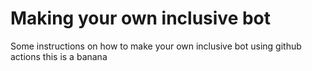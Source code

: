 # Making your own inclusive bot

Some instructions on how to make your own inclusive bot using github actions
this is a banana
